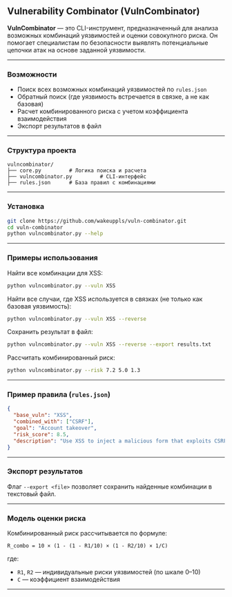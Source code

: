 ## Vulnerability Combinator (VulnCombinator)

**VulnCombinator** — это CLI-инструмент, предназначенный для анализа возможных комбинаций уязвимостей и оценки совокупного риска. Он помогает специалистам по безопасности выявлять потенциальные цепочки атак на основе заданной уязвимости.

---

### Возможности

* Поиск всех возможных комбинаций уязвимостей по `rules.json`
* Обратный поиск (где уязвимость встречается в связке, а не как базовая)
* Расчет комбинированного риска с учетом коэффициента взаимодействия
* Экспорт результатов в файл

---

### Структура проекта

```
vulncombinator/
├── core.py         # Логика поиска и расчета
├── vulncombinator.py         # CLI-интерфейс
├── rules.json      # База правил с комбинациями
```

---

### Установка

```bash
git clone https://github.com/wakeuppls/vuln-combinator.git
cd vuln-combinator
python vulncombinator.py --help
```

---

### Примеры использования

Найти все комбинации для XSS:

```bash
python vulncombinator.py --vuln XSS
```

Найти все случаи, где XSS используется в связках (не только как базовая уязвимость):

```bash
python vulncombinator.py --vuln XSS --reverse
```

Сохранить результат в файл:

```bash
python vulncombinator.py --vuln XSS --reverse --export results.txt
```

Рассчитать комбинированный риск:

```bash
python vulncombinator.py --risk 7.2 5.0 1.3
```

---

### Пример правила (`rules.json`)

```json
{
  "base_vuln": "XSS",
  "combined_with": ["CSRF"],
  "goal": "Account takeover",
  "risk_score": 8.5,
  "description": "Use XSS to inject a malicious form that exploits CSRF for unauthorized actions."
}
```

---

### Экспорт результатов

Флаг `--export <file>` позволяет сохранить найденные комбинации в текстовый файл.

---

### Модель оценки риска

Комбинированный риск рассчитывается по формуле:

```
R_combo = 10 × (1 - (1 - R1/10) × (1 - R2/10) × 1/C)
```

где:

* `R1`, `R2` — индивидуальные риски уязвимостей (по шкале 0–10)
* `C` — коэффициент взаимодействия

---
